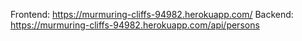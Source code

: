 Frontend: https://murmuring-cliffs-94982.herokuapp.com/
Backend: https://murmuring-cliffs-94982.herokuapp.com/api/persons
